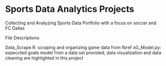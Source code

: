 # Sports Data Analytics Projects 
Collecting and Analyzing Sports Data Portfolio with a focus on soccer and FC Dallas

File Descriptions

Data_Scrape.R: scraping and organizing game data from fbref
xG_Model.py: expeccted goals model from a data set provided, data visualization and data cleaning are highlighted in this project
